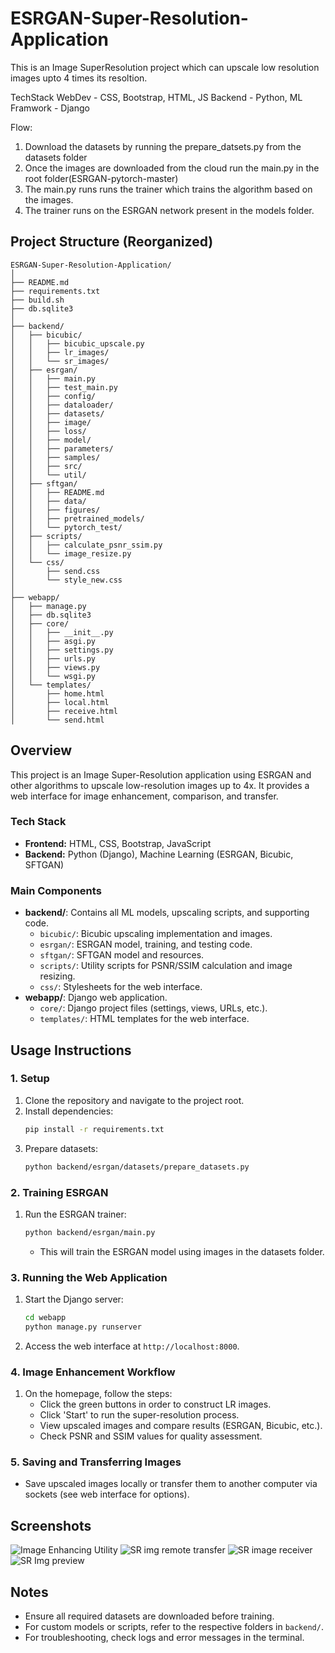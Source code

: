# ESRGAN-Super-Resolution-Application

This is an Image SuperResolution project which can upscale low resolution images upto 4 times its resoltion.

TechStack
WebDev - CSS, Bootstrap, HTML, JS
Backend - Python, ML
Framwork - Django

Flow:
1. Download the datasets by running the prepare_datsets.py from the datasets folder
2. Once the images are downloaded from the cloud run the main.py in the root folder(ESRGAN-pytorch-master)
3. The main.py runs runs the trainer which trains the algorithm based on the images.
4. The trainer runs on the ESRGAN network present in the models folder.

## Project Structure (Reorganized)

```
ESRGAN-Super-Resolution-Application/
│
├── README.md
├── requirements.txt
├── build.sh
├── db.sqlite3
│
├── backend/
│   ├── bicubic/
│   │   ├── bicubic_upscale.py
│   │   ├── lr_images/
│   │   └── sr_images/
│   ├── esrgan/
│   │   ├── main.py
│   │   ├── test_main.py
│   │   ├── config/
│   │   ├── dataloader/
│   │   ├── datasets/
│   │   ├── image/
│   │   ├── loss/
│   │   ├── model/
│   │   ├── parameters/
│   │   ├── samples/
│   │   ├── src/
│   │   └── util/
│   ├── sftgan/
│   │   ├── README.md
│   │   ├── data/
│   │   ├── figures/
│   │   ├── pretrained_models/
│   │   └── pytorch_test/
│   ├── scripts/
│   │   ├── calculate_psnr_ssim.py
│   │   └── image_resize.py
│   └── css/
│       ├── send.css
│       └── style_new.css
│
├── webapp/
│   ├── manage.py
│   ├── db.sqlite3
│   ├── core/
│   │   ├── __init__.py
│   │   ├── asgi.py
│   │   ├── settings.py
│   │   ├── urls.py
│   │   ├── views.py
│   │   └── wsgi.py
│   └── templates/
│       ├── home.html
│       ├── local.html
│       ├── receive.html
│       └── send.html
```

## Overview

This project is an Image Super-Resolution application using ESRGAN and other algorithms to upscale low-resolution images up to 4x. It provides a web interface for image enhancement, comparison, and transfer.

### Tech Stack
- **Frontend:** HTML, CSS, Bootstrap, JavaScript
- **Backend:** Python (Django), Machine Learning (ESRGAN, Bicubic, SFTGAN)

### Main Components
- **backend/**: Contains all ML models, upscaling scripts, and supporting code.
  - `bicubic/`: Bicubic upscaling implementation and images.
  - `esrgan/`: ESRGAN model, training, and testing code.
  - `sftgan/`: SFTGAN model and resources.
  - `scripts/`: Utility scripts for PSNR/SSIM calculation and image resizing.
  - `css/`: Stylesheets for the web interface.
- **webapp/**: Django web application.
  - `core/`: Django project files (settings, views, URLs, etc.).
  - `templates/`: HTML templates for the web interface.

## Usage Instructions

### 1. Setup
1. Clone the repository and navigate to the project root.
2. Install dependencies:
   ```bash
   pip install -r requirements.txt
   ```
3. Prepare datasets:
   ```bash
   python backend/esrgan/datasets/prepare_datasets.py
   ```

### 2. Training ESRGAN
1. Run the ESRGAN trainer:
   ```bash
   python backend/esrgan/main.py
   ```
   - This will train the ESRGAN model using images in the datasets folder.

### 3. Running the Web Application
1. Start the Django server:
   ```bash
   cd webapp
   python manage.py runserver
   ```
2. Access the web interface at `http://localhost:8000`.

### 4. Image Enhancement Workflow
1. On the homepage, follow the steps:
   - Click the green buttons in order to construct LR images.
   - Click 'Start' to run the super-resolution process.
   - View upscaled images and compare results (ESRGAN, Bicubic, etc.).
   - Check PSNR and SSIM values for quality assessment.

### 5. Saving and Transferring Images
- Save upscaled images locally or transfer them to another computer via sockets (see web interface for options).

## Screenshots

![Image Enhancing Utility](https://user-images.githubusercontent.com/31624329/195983153-023db0c1-8787-4e33-b75c-282c658fc538.png)
![SR img remote transfer](https://user-images.githubusercontent.com/31624329/195984075-db2e18e1-6f43-4e57-93da-6480ce7bdd4f.png)
![SR image receiver](https://user-images.githubusercontent.com/31624329/195984069-43d0c6c3-95bb-41e2-9bf2-a145f498d714.png)
![SR Img preview](https://user-images.githubusercontent.com/31624329/195984071-645912d9-acde-4d75-a1de-b562bcc187b9.png)

## Notes
- Ensure all required datasets are downloaded before training.
- For custom models or scripts, refer to the respective folders in `backend/`.
- For troubleshooting, check logs and error messages in the terminal.
